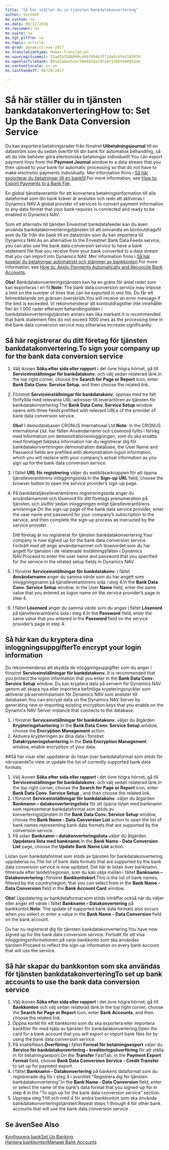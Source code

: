 ```yaml
---
title: "Så här ställer du in tjänsten bankdatakonvertering"
author: SorenGP
ms.custom: na
ms.date: 09/22/2016
ms.reviewer: na
ms.suite: na
ms.tgt_pltfrm: na
ms.topic: article
ms-prod: dynamics-nav-2017
ms.translationtype: Human Translation
ms.sourcegitcommit: 51adfb3588099c496f0946ff71da5c6fe518f070
ms.openlocfilehash: 801e2abee52ec9804028a797e4f330b5e080549a
ms.contentlocale: sv-se
ms.lasthandoff: 06/26/2017

---
```


# <a name="how-to-set-up-the-bank-data-conversion-service"></a><span data-ttu-id="0b13d-102">Så här ställer du in tjänsten bankdatakonvertering</span><span class="sxs-lookup"><span data-stu-id="0b13d-102">How to: Set Up the Bank Data Conversion Service</span></span>
<span data-ttu-id="0b13d-103">Du kan exportera betalningsrader från fönstret **Utbetalningsjournal** till en dataström som du sedan överför till din bank för automatisk behandling, så att du inte behöver göra electroniska betalningar individuellt.</span><span class="sxs-lookup"><span data-stu-id="0b13d-103">You can export payment lines from the **Payment Journal** window to a data stream that you then upload to your bank for automatic processing so that do not have to make electronic payments individually.</span></span> <span data-ttu-id="0b13d-104">Mer information finns i [Så här exporterar du betalningar till en bankfil](payables-how-export-payments-bank-file.md).</span><span class="sxs-lookup"><span data-stu-id="0b13d-104">For more information, see [How to: Export Payments to a Bank File](payables-how-export-payments-bank-file.md).</span></span>

<span data-ttu-id="0b13d-105">En global tjänstleverantör för att konvertera betalningsinformation till alla dataformat som din bank kräver är ansluten och redo att aktiveras i Dynamics NAV.</span><span class="sxs-lookup"><span data-stu-id="0b13d-105">A global provider of services to convert payment information to any data format that your bank requires is connected and ready to be enabled in Dynamics NAV.</span></span>

<span data-ttu-id="0b13d-106">Som ett alternativ till tjänsten Envestnet bankdatafeeder kan du även använda bankdatakonverteringstjänsten till att omvandla en kontoutdragsfil som du får från din bank till en dataström som du kan importera till Dynamics NAV.</span><span class="sxs-lookup"><span data-stu-id="0b13d-106">As an alternative to the Envestnet Bank Data Feeds service, you can also use the bank data conversion service to have a bank statement file that you receive from your bank converted to a data stream that you can import into Dynamics NAV.</span></span> <span data-ttu-id="0b13d-107">Mer information finns i [Så här kopplar du betalningar automatiskt och stämmer av bankkonton](receivables-apply-payments-auto-reconcile-bank-accounts.md).</span><span class="sxs-lookup"><span data-stu-id="0b13d-107">For more information, see [How to: Apply Payments Automatically and Reconcile Bank Accounts](receivables-apply-payments-auto-reconcile-bank-accounts.md).</span></span>

<span data-ttu-id="0b13d-108">**Obs!** Bankdatakonverteringstjänsten kan ha en gräns för antal rader som kan exporteras i en fil.</span><span class="sxs-lookup"><span data-stu-id="0b13d-108">**Note**: The bank data conversion service may impose a limit on the number of lines that can be exported in one file.</span></span> <span data-ttu-id="0b13d-109">Du får ett felmeddelande om gränsen överskrids.</span><span class="sxs-lookup"><span data-stu-id="0b13d-109">You will receive an error message if the limit is exceeded.</span></span> <span data-ttu-id="0b13d-110">Vi rekommenderar att kontoutdragsfiler inte innehåller fler än 1 000 rader eftersom behandlingstiden i bankdatakonverteringstjänsten annars kan öka markant.</span><span class="sxs-lookup"><span data-stu-id="0b13d-110">It is recommended that bank statement files do not exceed 1000 lines as the processing time in the bank data conversion service may otherwise increase significantly.</span></span>

## <a name="to-sign-your-company-up-for-the-bank-data-conversion-service"></a><span data-ttu-id="0b13d-111">Så här registrerar du ditt företag för tjänsten bankdatakonvertering.</span><span class="sxs-lookup"><span data-stu-id="0b13d-111">To sign your company up for the bank data conversion service</span></span>
1. <span data-ttu-id="0b13d-112">Välj ikonen **Söka efter sida eller rapport** i det övre högra hörnet, gå till **Serviceinställningar för bankdatakonv.** och välj sedan relaterad länk.</span><span class="sxs-lookup"><span data-stu-id="0b13d-112">In the top right corner, choose the **Search for Page or Report** icon, enter **Bank Data Conv. Service Setup**, and then choose the related link.</span></span>  
2. <span data-ttu-id="0b13d-113">Fönstret **Serviceinställningar för bankdatakonv.** öppnas med tre fält förifyllda med relevanta URL-adresser till leverantören av tjänsten för bankdatakonvertering.</span><span class="sxs-lookup"><span data-stu-id="0b13d-113">The **Bank Data Conv. Service Setup** window opens with three fields prefilled with relevant URLs of the provider of bank data conversion service.</span></span>

    <span data-ttu-id="0b13d-114">**Obs!** I demodatabasen CRONUS International Ltd.</span><span class="sxs-lookup"><span data-stu-id="0b13d-114">**Note**: In the CRONUS International Ltd.</span></span> <span data-ttu-id="0b13d-115">har fälten Användarnamn och Lösenord fyllts i förväg med information om demonstrationsinloggningen, som du ska ersätta med företaget faktiska information när du registrerar dig för bankdatakonverteringen.</span><span class="sxs-lookup"><span data-stu-id="0b13d-115">demonstration database, the User Name and Password fields are prefilled with demonstration logon information, which you will replace with your company’s actual information as you sign up for the bank data conversion service.</span></span>
3. <span data-ttu-id="0b13d-116">I fältet **URL för registrering** väljer du webbläsarknappen för att öppna tjänstleverantörens inloggningssida.</span><span class="sxs-lookup"><span data-stu-id="0b13d-116">In the **Sign-up URL** field, choose the browser button to open the service provider’s sign-up page.</span></span>  
4. <span data-ttu-id="0b13d-117">På bankdatatjänstleverantörens registreringssida anger du användarnamnet och lösenord för ditt företags prenumeration på tjänsten, och slutför sedan inloggningen enligt tjänstleverantörens anvisningar.</span><span class="sxs-lookup"><span data-stu-id="0b13d-117">On the sign-up page of the bank data service provider, enter the user name and password for your company’s subscription to the service, and then complete the sign-up process as instructed by the service provider.</span></span>

    <span data-ttu-id="0b13d-118">Ditt företag är nu registrerat för tjänsten bankdatakonvertering.</span><span class="sxs-lookup"><span data-stu-id="0b13d-118">Your company is now signed up for the bank data conversion service.</span></span> <span data-ttu-id="0b13d-119">Fortsätt med att ange användarnamnet och lösenordet som du har angett för tjänsten i de relaterade inställningsfälten i Dynamics NAV.</span><span class="sxs-lookup"><span data-stu-id="0b13d-119">Proceed to enter the user name and password that you specified for the service in the related setup fields in Dynamics NAV.</span></span>
5. <span data-ttu-id="0b13d-120">I fönstret **Serviceinställningar för bankdatakonv.** i fältet **Användarnamn** anger du samma värde som du har angett som inloggningsnamn på tjänstleverantörens sida i steg 4.</span><span class="sxs-lookup"><span data-stu-id="0b13d-120">In the **Bank Data Conv. Service Setup** window, in the User **Name** field, enter the same value that you entered as logon name on the service provider’s page in step 4.</span></span>
6. <span data-ttu-id="0b13d-121">I fältet **Lösenord** anger du samma värde som du angav i fältet **Lösenord** på tjänstleverantörens sida i steg 4.</span><span class="sxs-lookup"><span data-stu-id="0b13d-121">In the **Password** field, enter the same value that you entered in the **Password** field on the service provider’s page in step 4.</span></span>

## <a name="to-encrypt-your-login-information"></a><span data-ttu-id="0b13d-122">Så här kan du kryptera dina inloggningsuppgifter</span><span class="sxs-lookup"><span data-stu-id="0b13d-122">To encrypt your login information</span></span>
<span data-ttu-id="0b13d-123">Du rekommenderas att skydda de inloggningsuppgifter som du anger i fönstret **Serviceinställningar för bankdatakonv.**.</span><span class="sxs-lookup"><span data-stu-id="0b13d-123">It is recommended that you protect the logon information that you enter in the **Bank Data Conv. Service Setup** window.</span></span> <span data-ttu-id="0b13d-124">Du kan kryptera data på servern för Dynamics NAV genom att skapa nya eller importera befintliga krypteringsnycklar som aktiverar på serverinstansen för Dynamics NAV som ansluter till databasen.</span><span class="sxs-lookup"><span data-stu-id="0b13d-124">You can encrypt data on the Dynamics NAV Server by generating new or importing existing encryption keys that you enable on the Dynamics NAV Server instance that connects to the database.</span></span>

1. <span data-ttu-id="0b13d-125">I fönstret **Serviceinställningar för bankdatakonv.** väljer du åtgärden **Krypteringshantering**.</span><span class="sxs-lookup"><span data-stu-id="0b13d-125">In the **Bank Data Conv. Service Setup** window, choose the **Encryption Management** action.</span></span>
2. <span data-ttu-id="0b13d-126">Aktivera krypteringen av dina data i fönstret **Datakrypteringshantering**.</span><span class="sxs-lookup"><span data-stu-id="0b13d-126">In the **Data Encryption Management** window, enable encryption of your data.</span></span>

##<a name="to-view-or-update-the-list-of-currently-supported-bank-data-formats"></a><span data-ttu-id="0b13d-127">Så här visar eller uppdaterar du listan över bankdataformat som stöds för närvarande</span><span class="sxs-lookup"><span data-stu-id="0b13d-127">To view or update the list of currently supported bank data formats</span></span>
1. <span data-ttu-id="0b13d-128">Välj ikonen **Söka efter sida eller rapport** i det övre högra hörnet, gå till **Serviceinställningar för bankdatakonv.** och välj sedan relaterad länk.</span><span class="sxs-lookup"><span data-stu-id="0b13d-128">In the top right corner, choose the **Search for Page or Report** icon, enter **Bank Data Conv. Service Setup** , and then choose the related link.</span></span>
2. <span data-ttu-id="0b13d-129">I fönstret **Serviceinställningar för bankdatakonv.** väljer du åtgärden **Banknamn – datakonverteringslista** för att öppna listan med banknamn som representerar bankdataformat som stöds av konverteringstjänsten.</span><span class="sxs-lookup"><span data-stu-id="0b13d-129">In the **Bank Data Conv. Service Setup** window, choose the **Bank Name - Data Conversion List** action to open the list of bank names representing bank data formats that are supported by the conversion service.</span></span>
3. <span data-ttu-id="0b13d-130">På sidan **Banknamn – datakonverteringslista** väljer du åtgärden **Uppdatera lista med banknamn**.</span><span class="sxs-lookup"><span data-stu-id="0b13d-130">In the **Bank Name - Data Conversion List** page, choose the **Update Bank Name List** action.</span></span>

<span data-ttu-id="0b13d-131">Listan över bankdataformat som stöds av tjänsten för bankdatakonvertering uppdateras nu.</span><span class="sxs-lookup"><span data-stu-id="0b13d-131">The list of bank data formats that are supported by the bank data conversion service is now updated.</span></span> <span data-ttu-id="0b13d-132">Det här är listan över banknamn, filtrerade efter landet/regionen, som du kan välja mellan i fältet **Banknamn – Datakonvertering** i fönstret **Bankkontokort**.</span><span class="sxs-lookup"><span data-stu-id="0b13d-132">This is the list of bank names, filtered by the country/region, that you can select from in the **Bank Name - Data Conversion** field in the **Bank Account Card** window.</span></span>

<span data-ttu-id="0b13d-133">**Obs!** Uppdatering av bankdataformat som stöds inträffar också när du väljer eller anger ett värde i fältet **Banknamn – Datakonvertering** på bankkontot.</span><span class="sxs-lookup"><span data-stu-id="0b13d-133">**Note**: The update of supported bank data formats also occurs when you select or enter a value in the **Bank Name - Data Conversion** field on the bank account.</span></span>

<span data-ttu-id="0b13d-134">Du har nu registrerat dig för tjänsten bankdatakonvertering.</span><span class="sxs-lookup"><span data-stu-id="0b13d-134">You have now signed up for the bank data conversion service.</span></span> <span data-ttu-id="0b13d-135">Fortsätt för att visa inloggningsinformationen på varje bankkonto som ska användas tjänsten.</span><span class="sxs-lookup"><span data-stu-id="0b13d-135">Proceed to reflect the sign-up information on every bank account that will use the service.</span></span>

## <a name="to-set-up-bank-accounts-to-use-the-bank-data-conversion-service"></a><span data-ttu-id="0b13d-136">Så här skapar du bankkonton som ska användas för tjänsten bankdatakonvertering</span><span class="sxs-lookup"><span data-stu-id="0b13d-136">To set up bank accounts to use the bank data conversion service</span></span>
1. <span data-ttu-id="0b13d-137">Välj ikonen **Söka efter sida eller rapport** i det övre högra hörnet, gå till **Bankkonton** och välj sedan relaterad länk.</span><span class="sxs-lookup"><span data-stu-id="0b13d-137">In the top right corner, choose the **Search for Page or Report** icon, enter **Bank Accounts**, and then choose the related link.</span></span>
2. <span data-ttu-id="0b13d-138">Öppna kortet för ett bankkonto som du ska exportera eller importera bankfiler för med hjälp av tjänsten för bankdatakonvertering.</span><span class="sxs-lookup"><span data-stu-id="0b13d-138">Open the card for a bank account that you will export or import bank files for by using the bank data conversion service.</span></span>
3. <span data-ttu-id="0b13d-139">På snabbfliken **Överföring** i fältet **Format för betalningsexport** väljer du **Service för bankdatakonvertering - krediteringsöverföring** för att ställa in för betalningsexport.</span><span class="sxs-lookup"><span data-stu-id="0b13d-139">On the **Transfer** FastTab, in the **Payment Export Format** field, choose **Bank Data Conversion Service - Credit Transfer** to set up for payment export.</span></span>
4. <span data-ttu-id="0b13d-140">I fältet **Banknamn – Datakonvertering** på bankens dataformat som du registrerade dig för i steg 4 i avsnittet “Registrera dig för tjänsten bankdatakonvertering”.</span><span class="sxs-lookup"><span data-stu-id="0b13d-140">In the **Bank Name - Data Conversion** field, enter or select the name of the bank’s data format that you signed-up for in step 4 in the “To sign up for the bank data conversion service” section.</span></span>
5. <span data-ttu-id="0b13d-141">Upprepa steg 1 till och med 4 för andra bankkonton som ska använda bankdatakonverteringstjänsten.</span><span class="sxs-lookup"><span data-stu-id="0b13d-141">Repeat steps 1 through 4 for other bank accounts that will use the bank data conversion service .</span></span>

## <a name="see-also"></a><span data-ttu-id="0b13d-142">Se även</span><span class="sxs-lookup"><span data-stu-id="0b13d-142">See Also</span></span>  
[<span data-ttu-id="0b13d-143">Konfigurera bank</span><span class="sxs-lookup"><span data-stu-id="0b13d-143">Set Up Banking</span></span>](bank-setup-banking.md)  
[<span data-ttu-id="0b13d-144">Hantera bankkonton</span><span class="sxs-lookup"><span data-stu-id="0b13d-144">Manage Bank Accounts</span></span>](bank-manage-bank-accounts.md)

